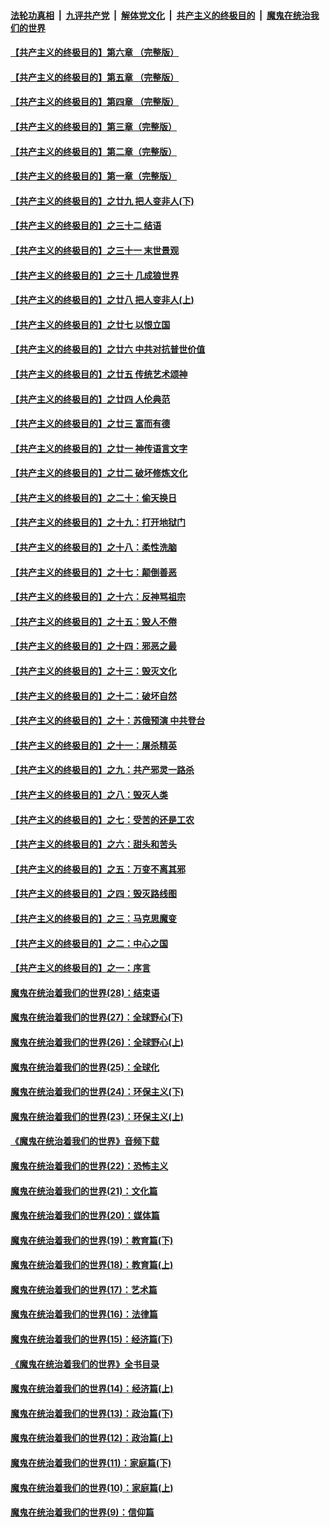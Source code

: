 ####  [法轮功真相](../../../../basic/blob/master/README.md?t=06260002) &nbsp;|&nbsp; [九评共产党](../../../../9ping.md/blob/master/README.md?t=06260002) &nbsp;|&nbsp; [解体党文化](../../../../jtdwh.md/blob/master/README.md?t=06260002)  &nbsp;|&nbsp; [共产主义的终极目的](../../../../gczydzjmd.md/blob/master/README.md?t=06260002) &nbsp;|&nbsp; [魔鬼在统治我们的世界](../../../../mgztzwmdsj.md/blob/master/README.md?t=06260002) 

#### [【共产主义的终极目的】第六章 （完整版）](../pages/nsc422/n11428913.md?t=06260002) 

#### [【共产主义的终极目的】第五章 （完整版）](../pages/nsc422/n11428912.md?t=06260002) 

#### [【共产主义的终极目的】第四章 （完整版）](../pages/nsc422/n11428907.md?t=06260002) 

#### [【共产主义的终极目的】第三章（完整版）](../pages/nsc422/n11428848.md?t=06260002) 

#### [【共产主义的终极目的】第二章（完整版）](../pages/nsc422/n11428831.md?t=06260002) 

#### [【共产主义的终极目的】第一章（完整版）](../pages/nsc422/n11417651.md?t=06260002) 

#### [【共产主义的终极目的】之廿九 把人变非人(下)](../pages/nsc422/n11344140.md?t=06260002) 

#### [【共产主义的终极目的】之三十二 结语](../pages/nsc422/n11360535.md?t=06260002) 

#### [【共产主义的终极目的】之三十一 末世景观](../pages/nsc422/n11351129.md?t=06260002) 

#### [【共产主义的终极目的】之三十 几成狼世界](../pages/nsc422/n11348280.md?t=06260002) 

#### [【共产主义的终极目的】之廿八 把人变非人(上)](../pages/nsc422/n11340492.md?t=06260002) 

#### [【共产主义的终极目的】之廿七 以恨立国](../pages/nsc422/n11336944.md?t=06260002) 

#### [【共产主义的终极目的】之廿六 中共对抗普世价值](../pages/nsc422/n11324785.md?t=06260002) 

#### [【共产主义的终极目的】之廿五 传统艺术颂神](../pages/nsc422/n11296396.md?t=06260002) 

#### [【共产主义的终极目的】之廿四 人伦典范](../pages/nsc422/n11296397.md?t=06260002) 

#### [【共产主义的终极目的】之廿三 富而有德](../pages/nsc422/n11283598.md?t=06260002) 

#### [【共产主义的终极目的】之廿一 神传语言文字](../pages/nsc422/n11263265.md?t=06260002) 

#### [【共产主义的终极目的】之廿二 破坏修炼文化](../pages/nsc422/n11245728.md?t=06260002) 

#### [【共产主义的终极目的】之二十：偷天换日](../pages/nsc422/n11238846.md?t=06260002) 

#### [【共产主义的终极目的】之十九：打开地狱门](../pages/nsc422/n11206376.md?t=06260002) 

#### [【共产主义的终极目的】之十八：柔性洗脑](../pages/nsc422/n11199994.md?t=06260002) 

#### [【共产主义的终极目的】之十七：颠倒善恶](../pages/nsc422/n11179782.md?t=06260002) 

#### [【共产主义的终极目的】之十六：反神骂祖宗](../pages/nsc422/n11166798.md?t=06260002) 

#### [【共产主义的终极目的】之十五：毁人不倦](../pages/nsc422/n11166792.md?t=06260002) 

#### [【共产主义的终极目的】之十四：邪恶之最](../pages/nsc422/n11150249.md?t=06260002) 

#### [【共产主义的终极目的】之十三：毁灭文化](../pages/nsc422/n11135227.md?t=06260002) 

#### [【共产主义的终极目的】之十二：破坏自然](../pages/nsc422/n11135214.md?t=06260002) 

#### [【共产主义的终极目的】之十：苏俄预演 中共登台](../pages/nsc422/n11118424.md?t=06260002) 

#### [【共产主义的终极目的】之十一：屠杀精英](../pages/nsc422/n11118442.md?t=06260002) 

#### [【共产主义的终极目的】之九：共产邪灵一路杀](../pages/nsc422/n11114139.md?t=06260002) 

#### [【共产主义的终极目的】之八：毁灭人类](../pages/nsc422/n11108503.md?t=06260002) 

#### [【共产主义的终极目的】之七：受苦的还是工农](../pages/nsc422/n11101809.md?t=06260002) 

#### [【共产主义的终极目的】之六：甜头和苦头](../pages/nsc422/n11096971.md?t=06260002) 

#### [【共产主义的终极目的】之五：万变不离其邪](../pages/nsc422/n11091285.md?t=06260002) 

#### [【共产主义的终极目的】之四：毁灭路线图](../pages/nsc422/n11086284.md?t=06260002) 

#### [【共产主义的终极目的】之三：马克思魔变](../pages/nsc422/n11061941.md?t=06260002) 

#### [【共产主义的终极目的】之二：中心之国](../pages/nsc422/n11047728.md?t=06260002) 

#### [【共产主义的终极目的】之一：序言](../pages/nsc422/n11086077.md?t=06260002) 

#### [魔鬼在统治着我们的世界(28)：结束语](../pages/nsc422/n10936246.md?t=06260002) 

#### [魔鬼在统治着我们的世界(27)：全球野心(下)](../pages/nsc422/n10928319.md?t=06260002) 

#### [魔鬼在统治着我们的世界(26)：全球野心(上)](../pages/nsc422/n10900318.md?t=06260002) 

#### [魔鬼在统治着我们的世界(25)：全球化](../pages/nsc422/n10788205.md?t=06260002) 

#### [魔鬼在统治着我们的世界(24)：环保主义(下)](../pages/nsc422/n10695307.md?t=06260002) 

#### [魔鬼在统治着我们的世界(23)：环保主义(上)](../pages/nsc422/n10688613.md?t=06260002) 

#### [《魔鬼在统治着我们的世界》音频下载](../pages/nsc422/n10635553.md?t=06260002) 

#### [魔鬼在统治着我们的世界(22)：恐怖主义](../pages/nsc422/n10614727.md?t=06260002) 

#### [魔鬼在统治着我们的世界(21)：文化篇](../pages/nsc422/n10597706.md?t=06260002) 

#### [魔鬼在统治着我们的世界(20)：媒体篇](../pages/nsc422/n10586579.md?t=06260002) 

#### [魔鬼在统治着我们的世界(19)：教育篇(下)](../pages/nsc422/n10564808.md?t=06260002) 

#### [魔鬼在统治着我们的世界(18)：教育篇(上)](../pages/nsc422/n10526970.md?t=06260002) 

#### [魔鬼在统治着我们的世界(17)：艺术篇](../pages/nsc422/n10499093.md?t=06260002) 

#### [魔鬼在统治着我们的世界(16)：法律篇](../pages/nsc422/n10485969.md?t=06260002) 

#### [魔鬼在统治着我们的世界(15)：经济篇(下)](../pages/nsc422/n10469975.md?t=06260002) 

#### [《魔鬼在统治着我们的世界》全书目录](../pages/nsc422/n10464261.md?t=06260002) 

#### [魔鬼在统治着我们的世界(14)：经济篇(上)](../pages/nsc422/n10457370.md?t=06260002) 

#### [魔鬼在统治着我们的世界(13)：政治篇(下)](../pages/nsc422/n10448270.md?t=06260002) 

#### [魔鬼在统治着我们的世界(12)：政治篇(上)](../pages/nsc422/n10444576.md?t=06260002) 

#### [魔鬼在统治着我们的世界(11)：家庭篇(下)](../pages/nsc422/n10440961.md?t=06260002) 

#### [魔鬼在统治着我们的世界(10)：家庭篇(上)](../pages/nsc422/n10435448.md?t=06260002) 

#### [魔鬼在统治着我们的世界(9)：信仰篇](../pages/nsc422/n10432159.md?t=06260002) 

